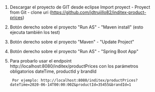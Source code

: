1. Descargar el proyecto de GIT desde eclipse 
	Import proyect - Proyect from Git - clone uri (https://github.com/jdtrujillo82/inditex-product-prices)

2. Botón derecho sobre el proyecto "Run AS" - "Maven install" (esto ejecuta también los test)

3. Botón derecho sobre el proyecto "Maven" - "Update Project"

4. Botón derecho sobre el proyecto "Run AS" - "Spring Boot App"

5. Para probarlo usar el endpoint http://localhost:8080/inditex/productPrices con los parámetros obligatorios dateTime, productId y brandId

		Por ejemplo: http://localhost:8080/inditex/productPrices?dateTime=2020-06-14T00:00:00Z&productId=35455&brandId=1